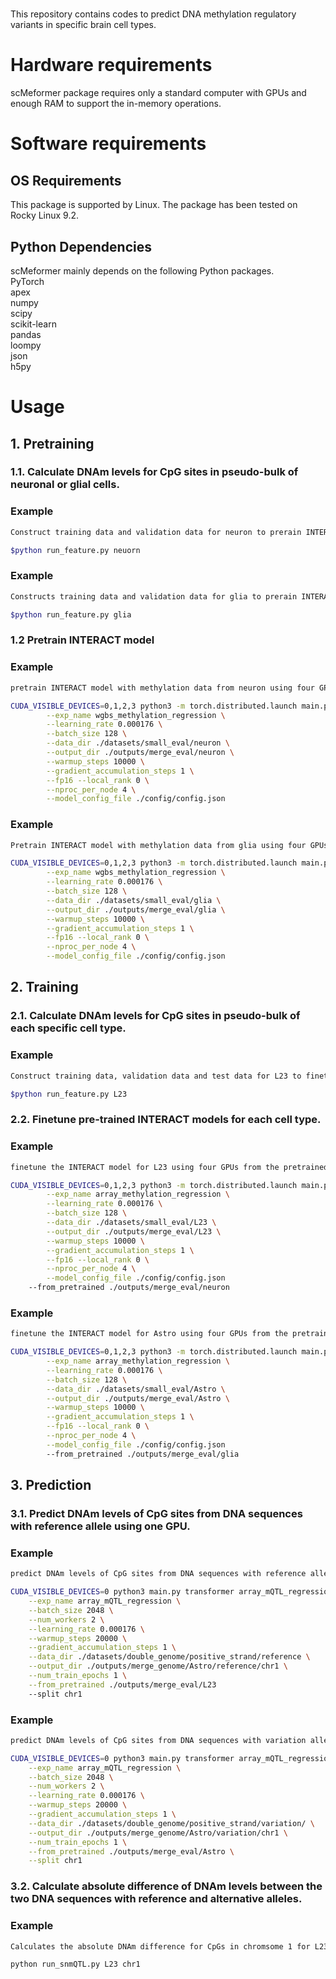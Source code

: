 #
This repository contains codes to predict DNA methylation regulatory variants in specific brain cell types.

# Hardware requirements
scMeformer package requires only a standard computer with GPUs and enough RAM to support the in-memory operations.


# Software requirements
## OS Requirements
This package is supported by Linux. The package has been tested on Rocky Linux 9.2.

## Python Dependencies
scMeformer mainly depends on the following Python packages. <br/>
PyTorch <br/>
apex <br/>
numpy <br/>
scipy <br/>
scikit-learn <br/>
pandas <br/>
loompy <br/>
json <br/>
h5py

# Usage

## 1. Pretraining

### 1.1. Calculate DNAm levels for CpG sites in pseudo-bulk of neuronal or glial cells.

### Example
```bash
Construct training data and validation data for neuron to prerain INTERACT model.

$python run_feature.py neuorn

```

### Example
```bash
Constructs training data and validation data for glia to prerain INTERACT model.

$python run_feature.py glia

```

### 1.2 Pretrain INTERACT model

### Example
```bash
pretrain INTERACT model with methylation data from neuron using four GPUs

CUDA_VISIBLE_DEVICES=0,1,2,3 python3 -m torch.distributed.launch main.py transformer wgbs_methylation_regression \
        --exp_name wgbs_methylation_regression \
        --learning_rate 0.000176 \
        --batch_size 128 \
        --data_dir ./datasets/small_eval/neuron \
        --output_dir ./outputs/merge_eval/neuron \
        --warmup_steps 10000 \
        --gradient_accumulation_steps 1 \
        --fp16 --local_rank 0 \
        --nproc_per_node 4 \
        --model_config_file ./config/config.json
```

### Example
```bash
Pretrain INTERACT model with methylation data from glia using four GPUs

CUDA_VISIBLE_DEVICES=0,1,2,3 python3 -m torch.distributed.launch main.py transformer wgbs_methylation_regression \
        --exp_name wgbs_methylation_regression \
        --learning_rate 0.000176 \
        --batch_size 128 \
        --data_dir ./datasets/small_eval/glia \
        --output_dir ./outputs/merge_eval/glia \
        --warmup_steps 10000 \
        --gradient_accumulation_steps 1 \
        --fp16 --local_rank 0 \
        --nproc_per_node 4 \
        --model_config_file ./config/config.json
```


## 2. Training

### 2.1. Calculate DNAm levels for CpG sites in pseudo-bulk of each specific cell type.

### Example
```bash
Construct training data, validation data and test data for L23 to finetune INTERACT model.

$python run_feature.py L23

```

### 2.2. Finetune pre-trained INTERACT models for each cell type. 

### Example
```bash
finetune the INTERACT model for L23 using four GPUs from the pretrained neuron model

CUDA_VISIBLE_DEVICES=0,1,2,3 python3 -m torch.distributed.launch main.py transformer array_methylation_regression \
        --exp_name array_methylation_regression \
        --learning_rate 0.000176 \
        --batch_size 128 \
        --data_dir ./datasets/small_eval/L23 \
        --output_dir ./outputs/merge_eval/L23 \
        --warmup_steps 10000 \
        --gradient_accumulation_steps 1 \
        --fp16 --local_rank 0 \
        --nproc_per_node 4 \
        --model_config_file ./config/config.json
	--from_pretrained ./outputs/merge_eval/neuron
```

### Example
```bash
finetune the INTERACT model for Astro using four GPUs from the pretrained glia model

CUDA_VISIBLE_DEVICES=0,1,2,3 python3 -m torch.distributed.launch main.py transformer array_methylation_regression \
        --exp_name array_methylation_regression \
        --learning_rate 0.000176 \
        --batch_size 128 \
        --data_dir ./datasets/small_eval/Astro \
        --output_dir ./outputs/merge_eval/Astro \
        --warmup_steps 10000 \
        --gradient_accumulation_steps 1 \
        --fp16 --local_rank 0 \
        --nproc_per_node 4 \
        --model_config_file ./config/config.json
        --from_pretrained ./outputs/merge_eval/glia
```

## 3. Prediction

### 3.1. Predict DNAm levels of CpG sites from DNA sequences with reference allele using one GPU.
### Example
```bash
predict DNAm levels of CpG sites from DNA sequences with reference allele for L23 using the finetuned INTERACT model

CUDA_VISIBLE_DEVICES=0 python3 main.py transformer array_mQTL_regression \
	--exp_name array_mQTL_regression \
	--batch_size 2048 \
	--num_workers 2 \
	--learning_rate 0.000176 \
	--warmup_steps 20000 \
	--gradient_accumulation_steps 1 \
	--data_dir ./datasets/double_genome/positive_strand/reference \
	--output_dir ./outputs/merge_genome/Astro/reference/chr1 \
	--num_train_epochs 1 \
	--from_pretrained ./outputs/merge_eval/L23
	--split chr1
```

### Example
```bash
predict DNAm levels of CpG sites from DNA sequences with variation allele for L23 using the finetuned INTERACT model

CUDA_VISIBLE_DEVICES=0 python3 main.py transformer array_mQTL_regression \
	--exp_name array_mQTL_regression \
	--batch_size 2048 \
	--num_workers 2 \
	--learning_rate 0.000176 \
	--warmup_steps 20000 \
	--gradient_accumulation_steps 1 \
	--data_dir ./datasets/double_genome/positive_strand/variation/ \
	--output_dir ./outputs/merge_genome/Astro/variation/chr1 \
	--num_train_epochs 1 \
	--from_pretrained ./outputs/merge_eval/Astro \
	--split chr1
```

### 3.2. Calculate absolute difference of DNAm levels between the two DNA sequences with reference and alternative alleles.
### Example
```bash
Calculates the absolute DNAm difference for CpGs in chromsome 1 for L23

python run_snmQTL.py L23 chr1
